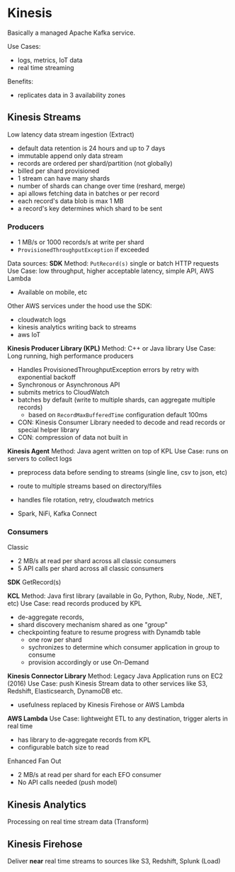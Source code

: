 # Kinesis

Basically a managed Apache Kafka service.

Use Cases:
- logs, metrics, IoT data
- real time streaming

Benefits:
- replicates data in 3 availability zones

## Kinesis Streams
Low latency data stream ingestion (Extract)
- default data retention is 24 hours and up to 7 days
- immutable append only data stream
- records are ordered per shard/partition (not globally)
- billed per shard provisioned
- 1 stream can have many shards
- number of shards can change over time (reshard, merge)
- api allows fetching data in batches or per record
- each record's data blob is max 1 MB
- a record's key determines which shard to be sent

### Producers
- 1 MB/s or 1000 records/s at write per shard
- `ProvisionedThroughputException` if exceeded

Data sources:
**SDK**
Method: `PutRecord(s)` single or batch HTTP requests
Use Case: low throughput, higher acceptable latency, simple API, AWS Lambda
- Available on mobile, etc


Other AWS services under the hood use the SDK:
- cloudwatch logs
- kinesis analytics writing back to streams
- aws IoT

**Kinesis Producer Library (KPL)**
Method: C++ or Java library 
Use Case: Long running, high performance producers
- Handles ProvisionedThroughputException errors by retry with exponential backoff
- Synchronous or Asynchronous API
- submits metrics to CloudWatch
- batches by default (write to multiple shards, can aggregate multiple records)
    - based on `RecordMaxBufferedTime` configuration default 100ms 
- CON: Kinesis Consumer Library needed to decode and read records or special helper library
- CON: compression of data not built in 



**Kinesis Agent**
Method: Java agent written on top of KPL
Use Case: runs on servers to collect logs
- preprocess data before sending to streams (single line, csv to json, etc)
- route to multiple streams based on directory/files
- handles file rotation, retry, cloudwatch metrics

- Spark, NiFi, Kafka Connect

### Consumers
Classic
- 2 MB/s at read per shard across all classic consumers
- 5 API calls per shard across all classic consumers

**SDK**
GetRecord(s)

**KCL**
Method: Java first library (available in Go, Python, Ruby, Node, .NET, etc)
Use Case: read records produced by KPL
- de-aggregate records, 
- shard discovery mechanism shared as one "group"
- checkpointing feature to resume progress with Dynamdb table
    - one row per shard
    - sychronizes to determine which consumer application in group to consume 
    - provision accordingly or use On-Demand

**Kinesis Connector Library**
Method: Legacy Java Application runs on EC2 (2016)
Use Case: push Kinesis Stream data to other services like S3, Redshift, Elasticsearch, DynamoDB etc.
- usefulness replaced by Kinesis Firehose or AWS Lambda 

**AWS Lambda**
Use Case: lightweight ETL to any destination, trigger alerts in real time
- has library to de-aggregate records from KPL
- configurable batch size to read 

Enhanced Fan Out
- 2 MB/s at read per shard for each EFO consumer
- No API calls needed (push model)

## Kinesis Analytics
Processing on real time stream data (Transform)

## Kinesis Firehose
Deliver **near** real time streams to sources like S3, Redshift, Splunk (Load)
